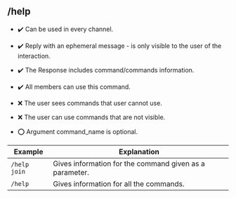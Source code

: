 ## /help

- :heavy_check_mark: Can be used in every channel.
- :heavy_check_mark: Reply with an ephemeral message - is only visible to the user of the interaction.
- :heavy_check_mark: The Response includes command/commands information.
- :heavy_check_mark: All members can use this command.

- :x: The user sees commands that user cannot use.
- :x: The user can use commands that are not visible.
- :o: Argument command_name is optional.

Example | Explanation 
--- | ---
`/help join` | Gives information for the command given as a parameter. 
`/help` | Gives information for all the commands.